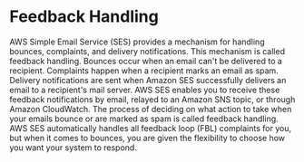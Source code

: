 # Feedback Handling

AWS Simple Email Service (SES) provides a mechanism for handling bounces, complaints, and delivery notifications. This mechanism is called feedback handling. Bounces occur when an email can't be delivered to a recipient. Complaints happen when a recipient marks an email as spam. Delivery notifications are sent when Amazon SES successfully delivers an email to a recipient's mail server. AWS SES enables you to receive these feedback notifications by email, relayed to an Amazon SNS topic, or through Amazon CloudWatch. The process of deciding on what action to take when your emails bounce or are marked as spam is called feedback handling. AWS SES automatically handles all feedback loop (FBL) complaints for you, but when it comes to bounces, you are given the flexibility to choose how you want your system to respond.